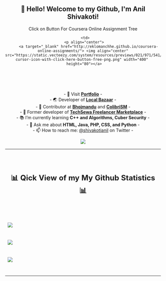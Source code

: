 <h2 align="center">👋 Hello! Welcome to my Github, I'm Anil Shivakoti!</h2>
<p align="center">
<table align="center">
   <tr>
      Click on Button For Coursera Online Assignment Tree

      <td>
         <p align="center">    
         <a target="_blank" href="http://eklomanchhe.github.io/coursera-online-assignments/"> <img align="center" src="https://static.vecteezy.com/system/resources/previews/021/971/541/non_2x/click-cursor-icon-with-click-here-button-free-png.png" width="400" 
     height="80"></a>
            
<br/>
<br/>
<a target="_blank" href="">
</a>
         <br/><br/>
         - 🤖 Visit <strong><a target="_blank" href="https://anilshivakoti.com.np">Portfolio</a></strong> - 
         <br/>
         - 🌏 Developer of <strong><a target="_blank" href="https://localbazaar.com.np/">Local Bazaar</a></strong> - 
           <br/>
                - 📝 Contributor at <strong><a target="_blank" href="https://bhojmandu.com.np/">Bhojmandu</a></strong> and  <strong><a target="_blank" href="https://codecanyon.net/item/colibrism-the-ultimate-php-modern-social-media-sharing-platform/26612898">ColibriSM</a></strong> - 
           <br/>
         - 🚚 Former developer of <strong><a target="_blank" href="https://techsewa.com.np/">TechSewa Freelancer Marketplace</a></strong> -
         <br/>
         - 📚 I’m currently learning <strong>C++ and Algorithms, Cuber Security</strong> -
         <br/>
         - 💬 Ask me about <strong>HTML, Java, PHP, CSS, and Python</strong> -
         <br/>
         - 📫 How to reach me: <a target="_blank" href="https://twitter.com/shivakotianil">@shivakotianil</a> on Twitter -
         <br/>
         <p align="center">                     
             <img align="center" src="https://github-readme-stats.vercel.app/api/top-langs/?username=eklomanchhe&theme=radical&hide_border=true" />
         </p>  
      </td>
      <td>
      <br/><br/>
      <h2 align="center">📊 Qick View of my My Github Statistics 📊 </h2>   
         <br/><br/><br/>
         <img align="center" src="http://github-readme-streak-stats.herokuapp.com?user=eklomanchhe&theme=radical&hide_border=true" />   
         <br/><br/><br/>
         <img align="center" src="https://github-readme-stats-taupe-two.vercel.app/api/wakatime?username=eklomanchhe&hide_title=true&hide_border=true&langs_count=5&layout=compact&v=2.png"/>         <br/><br/><br/>
         <img align="center" src="https://github-readme-stats.vercel.app/api?username=eklomanchhe&theme=radical&show_icons=true&hide_border=true" />
         <br/><br/><br/>         
      </td>
   </tr>
</table>
</p>

